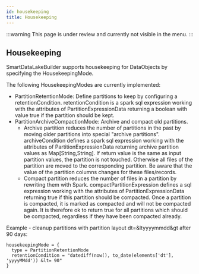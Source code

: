 ```yaml
---
id: housekeeping
title: Housekeeping
---
```


:::warning
This page is under review and currently not visible in the menu.
:::

## Housekeeping
SmartDataLakeBuilder supports housekeeping for DataObjects by specifying the HousekeepingMode.

The following HousekeepingModes are currently implemented:
* PartitionRetentionMode: Define partitions to keep by configuring a retentionCondition.
  retentionCondition is a spark sql expression working with the attributes of PartitionExpressionData returning a boolean with value true if the partition should be kept.
* PartitionArchiveCompactionMode: Archive and compact old partitions.
    * Archive partition reduces the number of partitions in the past by moving older partitions into special "archive partitions".
      archiveCondition defines a spark sql expression working with the attributes of PartitionExpressionData returning archive partition values as Map\[String,String\].
      If return value is the same as input partition values, the partition is not touched. Otherwise all files of the partition are moved to the corresponding partition.
      Be aware that the value of the partition columns changes for these files/records.
    * Compact partition reduces the number of files in a partition by rewriting them with Spark.
      compactPartitionExpression defines a sql expression working with the attributes of PartitionExpressionData returning true if this partition should be compacted.
      Once a partition is compacted, it is marked as compacted and will not be compacted again. It is therefore ok to return true for all partitions which should be compacted, regardless if they have been compacted already.

Example - cleanup partitions with partition layout dt=&ltyyyymmdd&gt after 90 days:
```
housekeepingMode = {
  type = PartitionRetentionMode
  retentionCondition = "datediff(now(), to_date(elements['dt'], 'yyyyMMdd')) &lt= 90"
}
```
